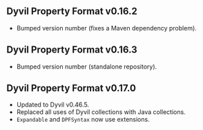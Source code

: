 ## Dyvil Property Format v0.16.2

* Bumped version number (fixes a Maven dependency problem).

## Dyvil Property Format v0.16.3

* Bumped version number (standalone repository).

## Dyvil Property Format v0.17.0

* Updated to Dyvil v0.46.5.
* Replaced all uses of Dyvil collections with Java collections.
* `Expandable` and `DPFSyntax` now use extensions.
